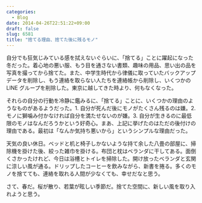 ```yaml
---
categories:
  - Blog
date: 2014-04-26T22:51:22+09:00
draft: false
slug: 6581
title: "捨てる理由、捨てた後に残るモノ"
---
```


自分でも狂気じみている感を拭えないぐらいに、「捨てる」ことに躍起になった冬だった。着心地の悪い服、もう目を通さない書類、趣味の用品、思い出の品を写真を撮ってから捨てた。また、中学生時代から律儀に取っていたバックアップデータを削除し、もう連絡を取らない人たちを連絡帳から削除し、いくつかの LINE グループを削除した。東京に越してきた時より、何もなくなった。

それらの自分の行動を冷静に鑑みるに、「捨てる」ことに、いくつかの理由のようなものがあるようだった。1. 自分が死んだ後にモノがたくさん残るのは嫌。2. モノに獅噛み付かなければ自分を満たせないのが嫌。3. 自分が生きるのに最低限のモノはなんだろうかという好奇心。まあ、上記に挙げたのはただの後付けの理由である。最初は「なんか気持ち悪いから」というシンプルな理由だった。

天気の良い休日。ベッドと机と椅子しかないような持て余した八畳の部屋に、掃除機を掛けた後、絞った雑巾を掛ける。布団と枕はベランダに干してある。面倒くさかったけれど、今日は浴槽とトイレを掃除した。開け放ったベランダと玄関に涼しい風が通る。ドリップしたコーヒーを飲みながら、新書を捲る。多くのモノを捨てても、連絡を取れる人間が少なくても、幸せだなと思う。

さて、春だ。桜が散り、若葉が眩しい季節だ。捨てた空間に、新しい風を取り入れようと思う。
